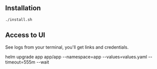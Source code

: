 ## Installation

```bash
./install.sh
```

## Access to UI

See logs from your terminal, you'll get links and credentials. 




helm upgrade app app/app --namespace=app --values=values.yaml --timeout=555m --wait